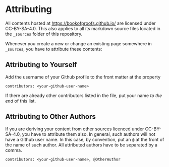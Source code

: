 # Attributing

All contents hosted at https://bookofproofs.github.io/ are licensed under CC-BY-SA-4.0. This also applies 
to all its markdown source files located in the `_sources` folder of this repository.

Whenever you create a new or change an existing page somewhere in `_sources`, you have to attribute these contents: 

## Attributing to Yourself

Add the username of your Github profile to the front matter at the property 

    contributors: <your-github-user-name>

If there are already other contributors listed in the file, put your name _to the end_ of this list.

## Attributing to Other Authors

If you are deriving your content from other sources licenced under CC-BY-SA-4.0, you have to attribute them also. 
In general, such authors will not have a Github user name. In this case, by convention, put an `@` at the front of the 
name of such author. All attributed authors have to be separated by a comma.

    contributors: <your-github-user-name>, @OtherAuthor
